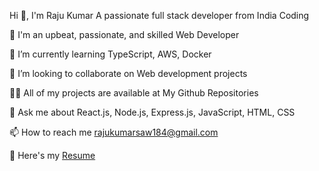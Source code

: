 Hi 👋, I'm Raju Kumar
A passionate full stack developer from India
Coding


🔭 I'm an upbeat, passionate, and skilled Web Developer

🌱 I’m currently learning TypeScript, AWS, Docker

🤝 I’m looking to collaborate on Web development projects

👨‍💻 All of my projects are available at My Github Repositories

💬 Ask me about React.js, Node.js, Express.js, JavaScript, HTML, CSS

📫 How to reach me rajukumarsaw184@gmail.com

📄 Here's my [Resume]((https://drive.google.com/file/d/1QJXuXilRtkgcLR5DjYfiEKvF75I2Y2Vj/view?usp=sharing))
